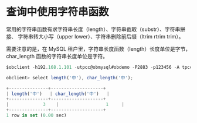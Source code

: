 查询中使用字符串函数 
===============================



常用的字符串函数有求字符串长度（length）、字符串截取（substr）、字符串拼接、 字符串转大小写（upper lower）、字符串删除前后缀（ltrim rtrim trim）。

需要注意的是，在 MySQL 租户里，字符串长度函数（length）长度单位是字节，char_length 函数的字符串长度单位是字符。

```javascript
$obclient -h192.168.1.101 -utpcc@obmysql#obdemo -P2883 -p123456 -A tpccdb

obclient> select length('中'), char_length('中');

+---------------+--------------------+
| length('中')   | char_length('中')   |
+---------------+--------------------+
|             3    |                  1     |
+---------------+--------------------+
1 row in set (0.00 sec)
```


